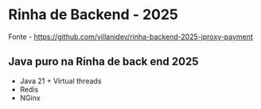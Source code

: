 # Rinha de Backend - 2025

Fonte - https://github.com/villanidev/rinha-backend-2025-jproxy-payment

## Java puro na Rinha de back end 2025

- Java 21 + Virtual threads
- Redis
- NGinx
